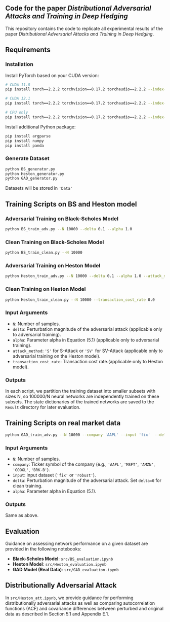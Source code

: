 ## Code for the paper *Distributional Adversarial Attacks and Training in Deep Hedging*

This repository contains the code to replicate all experimental results of the paper *Distributional Adversarial Attacks and Training in
Deep Hedging*. 

## Requirements

### Installation

Install PyTorch based on your CUDA version:

```bash
# CUDA 11.8
pip install torch==2.2.2 torchvision==0.17.2 torchaudio==2.2.2 --index-url https://download.pytorch.org/whl/cu118

# CUDA 12.1
pip install torch==2.2.2 torchvision==0.17.2 torchaudio==2.2.2 --index-url https://download.pytorch.org/whl/cu121

# CPU only
pip install torch==2.2.2 torchvision==0.17.2 torchaudio==2.2.2 --index-url https://download.pytorch.org/whl/cpu
```

Install additional Python package:

```bash
pip install argparse
pip install numpy
pip install panda
```

### Generate Dataset

```sh
python BS_generator.py
python Heston_generator.py
python GAD_generator.py
```
Datasets will be stored in `'Data'`


## Training Scripts on BS and Heston model

### Adversarial Training on Black-Scholes Model

```bash
python BS_train_adv.py --N 10000 --delta 0.1 --alpha 1.0
```

### Clean Training on Black-Scholes Model

```bash
python BS_train_clean.py --N 10000
```

### Adversarial Training on Heston Model

```bash
python Heston_train_adv.py --N 10000 --delta 0.1 --alpha 1.0 --attack_method 'S' --transaction_cost_rate 0.0
```

### Clean Training on Heston Model

```bash
python Heston_train_clean.py --N 10000 --transaction_cost_rate 0.0
```

### Input Arguments

* `N`: Number of samples.
* `delta`: Perturbation magnitude of the adversarial attack (applicable only to adversarial training).
* `alpha`: Parameter alpha in Equation (5.1) (applicable only to adversarial training).
* `attack_method`: `'S'` for S-Attack or `'SV'` for SV-Attack (applicable only to adversarial training on the Heston model).
* `transaction_cost_rate`: Transaction cost rate.(applicable only to Heston model).

### Outputs

In each script, we partition the training dataset into smaller subsets with sizes N, so 100000/N neural networks are independently trained on these subsets.
The state dictionaries of the trained networks are saved to the `Result` directory for later evaluation. 

## Training Scripts on real market data

```bash
python GAD_train_adv.py --N 10000 --company 'AAPL' --input 'fix'  --delta 0.1 --alpha 1.0 
```
### Input Arguments
* `N`: Number of samples.
* `company`: Ticker symbol of the company (e.g., `'AAPL'`, `'MSFT'`, `'AMZN'`, `'GOOGL'`, `'BRK-B'`).
* `input`: input dataset (`'fix'` or `'robust'`).
* `delta`: Perturbation magnitude of the adversarial attack. Set `delta=0` for clean training.
* `alpha`: Parameter alpha in Equation (5.1).

### Outputs

Same as above.

## Evaluation

Guidance on assessing network performance on a given dataset are provided in the following notebooks:

* **Black-Scholes Model**: `src/BS_evaluation.ipynb`
* **Heston Model**: `src/Heston_evaluation.ipynb`
* **GAD Model (Real Data)**: `src/GAD_evaluation.ipynb`


## Distributionally Adversarial Attack

In `src/Heston_att.ipynb`, we provide guidance for performing distributionally adversarial attacks as well as comparing autocorrelation functions (ACF) and covariance differences between perturbed and original data as described in Section 5.1 and Appendix E.1.
